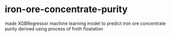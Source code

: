 # iron-ore-concentrate-purity
made XGBRegressor machine learning model to predict iron ore concentrate purity derived using process of froth floatation 

